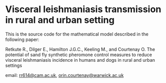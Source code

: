 # Visceral leishmaniasis transmission in rural and urban setting

This is the source code for the mathematical model described in the following paper:

Retkute R., Dilger E., Hamilton J.G.C., Keeling M., and Courtenay O. The potential of sand fly synthetic pheromone control measures to reduce visceral leishmaniasis incidence in humans and dogs in rural and urban settings


email: rr614@cam.ac.uk, orin.courtenay@warwick.ac.uk
